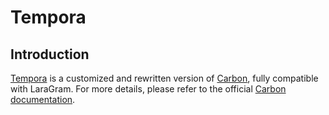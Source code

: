 # Tempora

<a name="introduction"></a>
## Introduction

[Tempora](https://github.com/laraXgram/Tempora) is a customized and rewritten version of [Carbon](https://carbon.nesbot.com), fully compatible with LaraGram.
For more details, please refer to the official [Carbon documentation](https://carbon.nesbot.com/docs).
